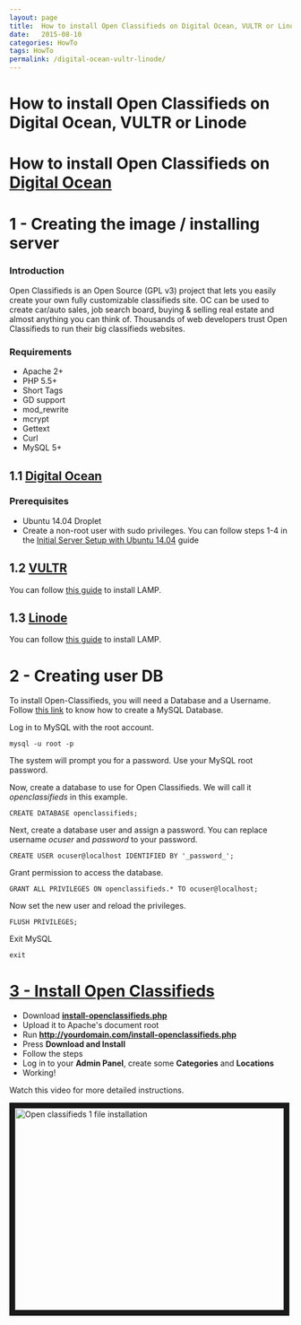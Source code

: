 ```yaml
---
layout: page
title:  How to install Open Classifieds on Digital Ocean, VULTR or Linode
date:   2015-08-10
categories: HowTo
tags: HowTo
permalink: /digital-ocean-vultr-linode/
---
```

# How to install Open Classifieds on Digital Ocean, VULTR or Linode


# <a name="digitalocean"></a>How to install Open Classifieds on [Digital Ocean](https://www.digitalocean.com/?refcode=ebff5f6941b0)



# 1 - Creating the image / installing server 

### Introduction

Open Classifieds is an Open Source (GPL v3) project that lets you easily create your own fully customizable classifieds site. OC can be used to create car/auto sales, job search board, buying & selling real estate and almost anything you can think of. Thousands of web developers trust Open Classifieds to run their big classifieds websites.

### Requirements

+ Apache 2+
+ PHP 5.5+
+ Short Tags
+ GD support
+ mod_rewrite
+ mcrypt
+ Gettext
+ Curl
+ MySQL 5+

## 1.1 [Digital Ocean](https://www.digitalocean.com/?refcode=ebff5f6941b0)

### Prerequisites

+ Ubuntu 14.04 Droplet
+ Create a non-root user with sudo privileges. You can follow steps 1-4 in the [Initial Server Setup with Ubuntu 14.04](https://www.digitalocean.com/community/tutorials/initial-server-setup-with-ubuntu-14-04/) guide

## 1.2 [VULTR](http://www.vultr.com/?ref=6814237)

You can follow [this guide](https://www.vultr.com/docs/how-to-install-apache-mysql-and-php-on-ubuntu) to install LAMP.

## 1.3 [Linode](https://www.linode.com/)

You can follow [this guide](https://www.linode.com/docs/websites/lamp/lamp-server-on-ubuntu-12-04-precise-pangolin) to install LAMP.


# 2 - Creating user DB

To install Open-Classifieds, you will need a Database and a Username. Follow [this link](http://docs.yclas.com/create-mysql-database/) to know how to create a MySQL Database.

Log in to MySQL with the root account.

    mysql -u root -p

The system will prompt you for a password. Use your MySQL root password.

Now, create a database to use for Open Classifieds. We will call it _openclassifieds_ in this example.

    CREATE DATABASE openclassifieds;

Next, create a database user and assign a password. You can replace username _ocuser_ and _password_ to your password.

    CREATE USER ocuser@localhost IDENTIFIED BY '_password_';  

Grant permission to access the database.

    GRANT ALL PRIVILEGES ON openclassifieds.* TO ocuser@localhost;

Now set the new user and reload the privileges.

    FLUSH PRIVILEGES;

Exit MySQL

    exit


# <a name="installation"></a>[3 - Install Open Classifieds](#installation)

+ Download **[install-openclassifieds.php](https://raw.githubusercontent.com/open-classifieds/openclassifieds2/master/install-openclassifieds.php)**
+ Upload it to Apache's document root
+ Run **http://yourdomain.com/install-openclassifieds.php**
+ Press **Download and Install**
+ Follow the steps
+ Log in to your **Admin Panel**, create some **Categories** and **Locations**
+ Working!

Watch this video for more detailed instructions.

<a href="https://www.youtube.com/watch?v=L2-b8r8DAfU" target="_blank"><img src="http://img.youtube.com/vi/L2-b8r8DAfU/0.jpg" 
alt="Open classifieds 1 file installation" width="480" height="360" border="10" /></a>


